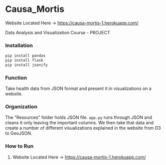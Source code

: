 # Causa_Mortis
Website Located Here -> https://causa-mortis-1.herokuapp.com/

Data Analysis and Visualization Course - PROJECT

### Installation
```bash
pip install pandas
pip install flask
pip install jsonify
```

### Function
Take health data from JSON format and present it in visualizations on a website. 
### Organization
The "Resources" folder holds JSON file. ```app.py``` runs through JSON and cleans it only leaving the important columns. We then take that data and create a number of different visualizations explained in the website from D3 to GeoJSON.

### How to Run
1. Website Located Here -> https://causa-mortis-1.herokuapp.com/

